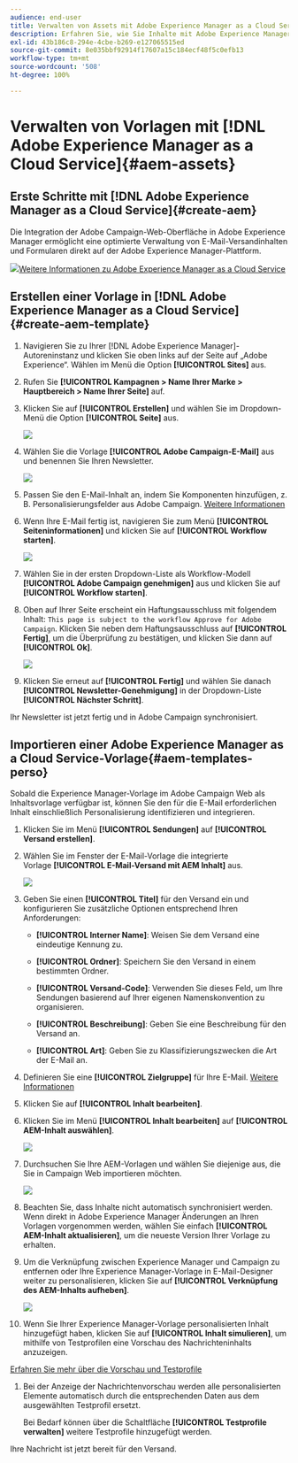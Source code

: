 ```yaml
---
audience: end-user
title: Verwalten von Assets mit Adobe Experience Manager as a Cloud Service
description: Erfahren Sie, wie Sie Inhalte mit Adobe Experience Manager as a Cloud Service verwalten können
exl-id: 43b186c8-294e-4cbe-b269-e127065515ed
source-git-commit: 8e035bbf92914f17607a15c184ecf48f5c0efb13
workflow-type: tm+mt
source-wordcount: '508'
ht-degree: 100%

---
```


# Verwalten von Vorlagen mit [!DNL Adobe Experience Manager as a Cloud Service]{#aem-assets}

## Erste Schritte mit [!DNL Adobe Experience Manager as a Cloud Service]{#create-aem}

Die Integration der Adobe Campaign-Web-Oberfläche in Adobe Experience Manager ermöglicht eine optimierte Verwaltung von E-Mail-Versandinhalten und Formularen direkt auf der Adobe Experience Manager-Plattform.

![](assets/do-not-localize/book.png)[Weitere Informationen zu Adobe Experience Manager as a Cloud Service](https://experienceleague.adobe.com/docs/experience-manager-cloud-service/content/sites/authoring/getting-started/quick-start.html?lang=de)

## Erstellen einer Vorlage in [!DNL Adobe Experience Manager as a Cloud Service]{#create-aem-template}

1. Navigieren Sie zu Ihrer [!DNL Adobe Experience Manager]-Autoreninstanz und klicken Sie oben links auf der Seite auf „Adobe Experience“. Wählen im Menü die Option **[!UICONTROL Sites]** aus.

1. Rufen Sie **[!UICONTROL Kampagnen > Name Ihrer Marke > Hauptbereich > Name Ihrer Seite]** auf.

1. Klicken Sie auf **[!UICONTROL Erstellen]** und wählen Sie im Dropdown-Menü die Option **[!UICONTROL Seite]** aus.

   ![](assets/aem_1.png)

1. Wählen Sie die Vorlage **[!UICONTROL Adobe Campaign-E-Mail]** aus und benennen Sie Ihren Newsletter.

   ![](assets/aem_2.png)

1. Passen Sie den E-Mail-Inhalt an, indem Sie Komponenten hinzufügen, z. B. Personalisierungsfelder aus Adobe Campaign. [Weitere Informationen](https://experienceleague.adobe.com/docs/experience-manager-65/content/sites/authoring/aem-adobe-campaign/campaign.html?lang=de#editing-email-content)

1. Wenn Ihre E-Mail fertig ist, navigieren Sie zum Menü **[!UICONTROL Seiteninformationen]** und klicken Sie auf **[!UICONTROL Workflow starten]**.

   ![](assets/aem_3.png)

1. Wählen Sie in der ersten Dropdown-Liste als Workflow-Modell **[!UICONTROL Adobe Campaign genehmigen]** aus und klicken Sie auf **[!UICONTROL Workflow starten]**.

1. Oben auf Ihrer Seite erscheint ein Haftungsausschluss mit folgendem Inhalt: `This page is subject to the workflow Approve for Adobe Campaign`. Klicken Sie neben dem Haftungsausschluss auf **[!UICONTROL Fertig]**, um die Überprüfung zu bestätigen, und klicken Sie dann auf **[!UICONTROL Ok]**.

   ![](assets/aem_4.png)

1. Klicken Sie erneut auf **[!UICONTROL Fertig]** und wählen Sie danach **[!UICONTROL Newsletter-Genehmigung]** in der Dropdown-Liste **[!UICONTROL Nächster Schritt]**.

Ihr Newsletter ist jetzt fertig und in Adobe Campaign synchronisiert.

## Importieren einer Adobe Experience Manager as a Cloud Service-Vorlage{#aem-templates-perso}

Sobald die Experience Manager-Vorlage im Adobe Campaign Web als Inhaltsvorlage verfügbar ist, können Sie den für die E-Mail erforderlichen Inhalt einschließlich Personalisierung identifizieren und integrieren.

1. Klicken Sie im Menü **[!UICONTROL Sendungen]** auf **[!UICONTROL Versand erstellen]**. 

1. Wählen Sie im Fenster der E-Mail-Vorlage die integrierte Vorlage **[!UICONTROL E-Mail-Versand mit AEM Inhalt]** aus.

   ![](assets/aem_5.png)

1. Geben Sie einen **[!UICONTROL Titel]** für den Versand ein und konfigurieren Sie zusätzliche Optionen entsprechend Ihren Anforderungen:

   * **[!UICONTROL Interner Name]**: Weisen Sie dem Versand eine eindeutige Kennung zu.

   * **[!UICONTROL Ordner]**: Speichern Sie den Versand in einem bestimmten Ordner.

   * **[!UICONTROL Versand-Code]**: Verwenden Sie dieses Feld, um Ihre Sendungen basierend auf Ihrer eigenen Namenskonvention zu organisieren.

   * **[!UICONTROL Beschreibung]**: Geben Sie eine Beschreibung für den Versand an.

   * **[!UICONTROL Art]**: Geben Sie zu Klassifizierungszwecken die Art der E-Mail an.

1. Definieren Sie eine **[!UICONTROL Zielgruppe]** für Ihre E-Mail. [Weitere Informationen](../email/create-email.md#define-audience)

1. Klicken Sie auf **[!UICONTROL Inhalt bearbeiten]**.

1. Klicken Sie im Menü **[!UICONTROL Inhalt bearbeiten]** auf **[!UICONTROL AEM-Inhalt auswählen]**.

   ![](assets/aem_6.png)

1. Durchsuchen Sie Ihre AEM-Vorlagen und wählen Sie diejenige aus, die Sie in Campaign Web importieren möchten.

   ![](assets/aem_8.png)

1. Beachten Sie, dass Inhalte nicht automatisch synchronisiert werden. Wenn direkt in Adobe Experience Manager Änderungen an Ihren Vorlagen vorgenommen werden, wählen Sie einfach **[!UICONTROL AEM-Inhalt aktualisieren]**, um die neueste Version Ihrer Vorlage zu erhalten.

1. Um die Verknüpfung zwischen Experience Manager und Campaign zu entfernen oder Ihre Experience Manager-Vorlage in E-Mail-Designer weiter zu personalisieren, klicken Sie auf **[!UICONTROL Verknüpfung des AEM-Inhalts aufheben]**.

   ![](assets/aem_9.png)

1. Wenn Sie Ihrer Experience Manager-Vorlage personalisierten Inhalt hinzugefügt haben, klicken Sie auf **[!UICONTROL Inhalt simulieren]**, um mithilfe von Testprofilen eine Vorschau des Nachrichteninhalts anzuzeigen.

[Erfahren Sie mehr über die Vorschau und Testprofile](../preview-test/preview-content.md)

1. Bei der Anzeige der Nachrichtenvorschau werden alle personalisierten Elemente automatisch durch die entsprechenden Daten aus dem ausgewählten Testprofil ersetzt.

   Bei Bedarf können über die Schaltfläche **[!UICONTROL Testprofile verwalten]** weitere Testprofile hinzugefügt werden.

Ihre Nachricht ist jetzt bereit für den Versand.
